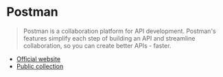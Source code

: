 # Postman

> Postman is a collaboration platform for API development. Postman's features simplify each step of building an API and streamline collaboration, so you can create better APIs - faster.

- [Official website](https://www.postman.com/)
- [Public collection](https://www.postman.com/paramtamtam/workspace/mikrotik-hosts-parser)
